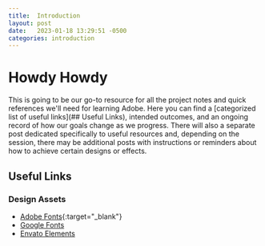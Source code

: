```yaml
---
title:  Introduction
layout: post
date:   2023-01-18 13:29:51 -0500
categories: introduction
---
```


# Howdy Howdy

This is going to be our go-to resource for all the project notes and quick references we'll need for learning Adobe. 
Here you can find a [categorized list of useful links](## Useful Links), intended outcomes, and an ongoing record of how our goals change
as we progress. There will also a separate post dedicated specifically to useful resources and, depending on the session,
there may be additional posts with instructions or reminders about how to achieve certain designs or effects.

## Useful Links ##

### Design Assets

- [Adobe Fonts](https://fonts.adobe.com){:target="_blank"}
- [Google Fonts](https://fonts.google.com)
- [Envato Elements](https://elements.envato.com)

